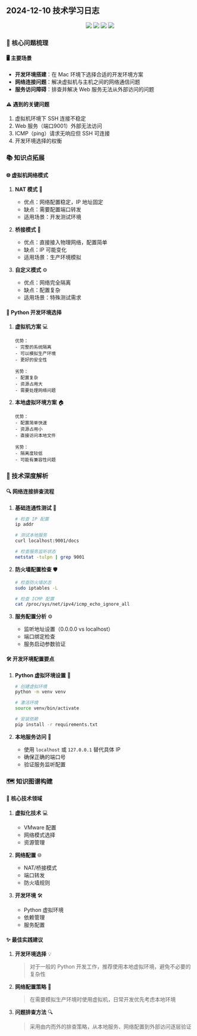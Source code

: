 ## 2024-12-10 技术学习日志

<div align="center">
  <img src="https://img.shields.io/badge/Python-3776AB?style=for-the-badge&logo=python&logoColor=white"/>
  <img src="https://img.shields.io/badge/VMware-607078?style=for-the-badge&logo=vmware&logoColor=white"/>
  <img src="https://img.shields.io/badge/macOS-000000?style=for-the-badge&logo=apple&logoColor=white"/>
  <img src="https://img.shields.io/badge/Linux-FCC624?style=for-the-badge&logo=linux&logoColor=black"/>
</div>

### 🎯 核心问题梳理

#### 🖥️ 主要场景
- **开发环境搭建**：在 Mac 环境下选择合适的开发环境方案
- **网络连接问题**：解决虚拟机与主机之间的网络通信问题
- **服务访问障碍**：排查并解决 Web 服务无法从外部访问的问题

#### ⚠️ 遇到的关键问题
1. 虚拟机环境下 SSH 连接不稳定
2. Web 服务（端口9001）外部无法访问
3. ICMP（ping）请求无响应但 SSH 可连接
4. 开发环境选择的权衡

### 📚 知识点拓展

#### 🌐 虚拟机网络模式
1. **NAT 模式** 🔄
   - 优点：网络配置稳定，IP 地址固定
   - 缺点：需要配置端口转发
   - 适用场景：开发测试环境

2. **桥接模式** 🌉
   - 优点：直接接入物理网络，配置简单
   - 缺点：IP 可能变化
   - 适用场景：生产环境模拟

3. **自定义模式** ⚙️
   - 优点：网络完全隔离
   - 缺点：配置复杂
   - 适用场景：特殊测试需求

#### 🐍 Python 开发环境选择
1. **虚拟机方案** 💻
   ```plaintext
   优势：
   - 完整的系统隔离
   - 可以模拟生产环境
   - 更好的安全性
   
   劣势：
   - 配置复杂
   - 资源占用大
   - 需要处理网络问题
   ```

2. **本地虚拟环境方案** 🏠
   ```plaintext
   优势：
   - 配置简单快速
   - 资源占用小
   - 直接访问本地文件
   
   劣势：
   - 隔离度较低
   - 可能有兼容性问题
   ```

### 🔬 技术深度解析

#### 🔍 网络连接排查流程
1. **基础连通性测试** 📡
   ```bash
   # 检查 IP 配置
   ip addr
   
   # 测试本地服务
   curl localhost:9001/docs
   
   # 检查服务监听状态
   netstat -tulpn | grep 9001
   ```

2. **防火墙配置检查** 🛡️
   ```bash
   # 检查防火墙状态
   sudo iptables -L
   
   # 检查 ICMP 配置
   cat /proc/sys/net/ipv4/icmp_echo_ignore_all
   ```

3. **服务配置分析** ⚙️
   - 监听地址设置（0.0.0.0 vs localhost）
   - 端口绑定检查
   - 服务启动参数验证

#### 🛠️ 开发环境配置要点
1. **Python 虚拟环境设置** 🐍
   ```bash
   # 创建虚拟环境
   python -m venv venv
   
   # 激活环境
   source venv/bin/activate
   
   # 安装依赖
   pip install -r requirements.txt
   ```

2. **本地服务访问** 🔌
   - 使用 `localhost` 或 `127.0.0.1` 替代具体 IP
   - 确保正确的端口号
   - 验证服务监听配置

### 🗺️ 知识图谱构建

#### 🔗 核心技术领域
1. **虚拟化技术** 💻
   - VMware 配置
   - 网络模式选择
   - 资源管理

2. **网络配置** 🌐
   - NAT/桥接模式
   - 端口转发
   - 防火墙规则

3. **开发环境** 🛠️
   - Python 虚拟环境
   - 依赖管理
   - 服务配置

#### ✨ 最佳实践建议
1. **开发环境选择** 💡
   > 对于一般的 Python 开发工作，推荐使用本地虚拟环境，避免不必要的复杂性

2. **网络配置策略** 🎯
   > 在需要模拟生产环境时使用虚拟机，日常开发优先考虑本地环境

3. **问题排查方法** 🔍
   > 采用由内而外的排查策略，从本地服务、网络配置到外部访问逐层验证



